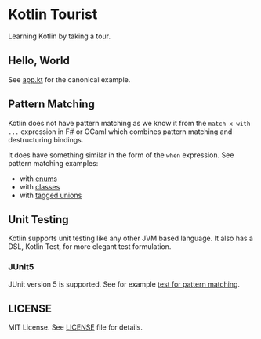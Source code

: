 # Kotlin Tourist
Learning Kotlin by taking a tour.

## Hello, World
See [app.kt](src/tourist/app.kt) for the canonical example.

## Pattern Matching
Kotlin does not have pattern matching as we know it from the `match x with ...` expression in F# or OCaml which combines pattern matching and destructuring bindings.

It does have something similar in the form of the `when` expression.
See pattern matching examples:
- with [enums](src/tourist/patternmatching/withenums/MatchOnEnums.kt)
- with [classes](src/tourist/patternmatching/withdataclasses/MatchOnDataClasses.kt)
- with [tagged unions](src/tourist/patternmatching/withtaggedunions/MatchOnTaggedUnions.kt) 

## Unit Testing
Kotlin supports unit testing like any other JVM based language.
It also has a DSL, Kotlin Test, for more elegant test formulation.

### JUnit5
JUnit version 5 is supported. See for example [test for pattern matching](src/tourist-test/patternmatching/withdataclasses/MatchOnDataClassesKtTest.kt).

## LICENSE
MIT License. See [LICENSE](LICENSE) file for details.